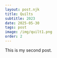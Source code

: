 ```yaml
---
layout: post.njk
title: Quilts
subtitle: 2023
date: 2025-05-30
tags: post
image: /img/quilt1.png
order: 2
---
```


This is my second post.
